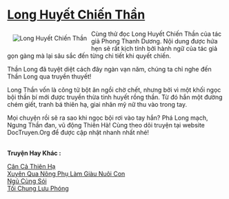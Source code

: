 <a href="https://utruyen.com/long-huyet-chien-than/17017/" title="Long Huyết Chiến Thần"><h1>Long Huyết Chiến Thần</h1></a><div style="display:table"><img align="right" style="float: left; padding: 10px;" src="https://utruyen.com/images/story/200x260/long-huyet-chien-than.jpg" alt="Long Huyết Chiến Thần">Cùng thử đọc Long Huyết Chiến Thần của tác giả Phong Thanh Dương. Nội dung được hứa hẹn sẽ​ rất kịch tính bởi hành ngữ của tác giả gọn gàng mà lại sâu sắc đến từng chi tiết khi quyết chiến.<p></p>Thần Long đã tuyệt diệt cách đây ngàn vạn năm, chúng ta chỉ nghe đến Thần Long qua truyền thuyết!<p></p>Long Thần vốn là công tử bột ăn ngồi chờ chết, nhưng bởi vì một khối ngọc bội thần bí mới được truyền thừa tinh huyết rồng thần. Từ đó hắn một đường chém giết, tranh bá thiên hạ, giai nhân mỹ nữ thu vào trong tay.<p></p>Mọi chuyện rồi sẽ ra sao khi ngọc bội rơi vào tay hắn? Phá Long mạch, Ngưng Thần đan, vũ động Thiên Hà! Cùng theo dõi truyện tại website DocTruyen.Org để được cập nhật nhanh nhất nhé!</div><p><br><b>Truyện Hay Khác :</b></p><a href="https://utruyen.com/can-ca-thien-ha/17518/" alt="Cân Cả Thiên Hạ">Cân Cả Thiên Hạ</a><br/><a href="https://github.com/quanluxury/truyenhot/tree/master/truyenhay/19143/" alt="Xuyên Qua Nông Phụ Làm Giàu Nuôi Con">Xuyên Qua Nông Phụ Làm Giàu Nuôi Con</a><br/><a href="https://github.com/quanluxury/truyenhot/tree/master/truyenhay/594/" alt="Ngủ Cùng Sói">Ngủ Cùng Sói</a><br/><a href="https://dammyh.wordpress.com/2019/11/07/toi-chung-luu-phong/" alt="Tối Chung Lưu Phóng">Tối Chung Lưu Phóng</a><br/>